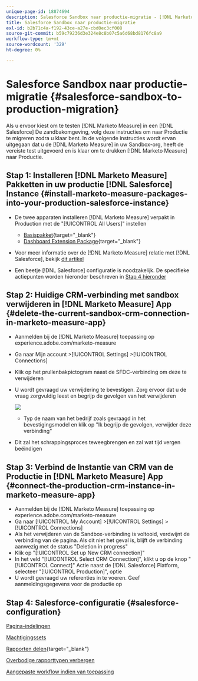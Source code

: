 ```yaml
---
unique-page-id: 18874694
description: Salesforce Sandbox naar productie-migratie - [!DNL Marketo Measure] - Productdocumentatie
title: Salesforce Sandbox naar productie-migratie
exl-id: b2b71c4a-f192-43ce-a27e-cbd0ec3cf008
source-git-commit: b59c79236d3e324e8c8b07c5a6d68bd8176fc8a9
workflow-type: tm+mt
source-wordcount: '329'
ht-degree: 0%

---
```


# Salesforce Sandbox naar productie-migratie {#salesforce-sandbox-to-production-migration}

Als u ervoor kiest om te testen [!DNL Marketo Measure] in een [!DNL Salesforce] De zandbakomgeving, volg deze instructies om naar Productie te migreren zodra u klaar bent. In de volgende instructies wordt ervan uitgegaan dat u de [!DNL Marketo Measure] in uw Sandbox-org, heeft de vereiste test uitgevoerd en is klaar om te drukken [!DNL Marketo Measure] naar Productie.

## Stap 1: Installeren [!DNL Marketo Measure] Pakketten in uw productie [!DNL Salesforce] Instance {#install-marketo-measure-packages-into-your-production-salesforce-instance}

* De twee apparaten installeren [!DNL Marketo Measure] verpakt in Production met de &quot;[!UICONTROL All Users]&quot; instellen

   * [Basispakket](https://appexchange.salesforce.com/appxListingDetail?listingId=a0N3000000B3KLuEAN){target=&quot;_blank&quot;}
   * [Dashboard Extension Package](https://login.salesforce.com/packaging/installPackage.apexp?p0=04t610000001jI6){target=&quot;_blank&quot;}

* Voor meer informatie over de [!DNL Marketo Measure] relatie met [!DNL Salesforce], bekijk [dit artikel](/help/configuration-and-setup/marketo-measure-and-salesforce/how-marketo-measure-and-salesforce-interact.md)
* Een beetje [!DNL Salesforce] configuratie is noodzakelijk. De specifieke actiepunten worden hieronder beschreven in [Stap 4 hieronder](#salesforce-configuration)

## Stap 2: Huidige CRM-verbinding met sandbox verwijderen in [!DNL Marketo Measure] App {#delete-the-current-sandbox-crm-connection-in-marketo-measure-app}

* Aanmelden bij de [!DNL Marketo Measure] toepassing op experience.adobe.com/marketo-measure
* Ga naar Mijn account >[!UICONTROL Settings] >[!UICONTROL Connections]
* Klik op het prullenbakpictogram naast de SFDC-verbinding om deze te verwijderen
* U wordt gevraagd uw verwijdering te bevestigen. Zorg ervoor dat u de vraag zorgvuldig leest en begrijp de gevolgen van het verwijderen

   ![](assets/salesforce-sandbox-to-production-migration-1.png)

   * Typ de naam van het bedrijf zoals gevraagd in het bevestigingsmodel en klik op &quot;Ik begrijp de gevolgen, verwijder deze verbinding&quot;
* Dit zal het schrappingsproces teweegbrengen en zal wat tijd vergen beëindigen

## Stap 3: Verbind de Instantie van CRM van de Productie in [!DNL Marketo Measure] App {#connect-the-production-crm-instance-in-marketo-measure-app}

* Aanmelden bij de [!DNL Marketo Measure] toepassing op experience.adobe.com/marketo-measure
* Ga naar [!UICONTROL My Account] >[!UICONTROL Settings] > [!UICONTROL Connections]
* Als het verwijderen van de Sandbox-verbinding is voltooid, verdwijnt de verbinding van de pagina. Als dit niet het geval is, blijft de verbinding aanwezig met de status &quot;Deletion in progress&quot;
* Klik op &quot;[!UICONTROL Set up New CRM connection]&quot;
* In het veld &quot;[!UICONTROL Select CRM Connection]&quot;, klikt u op de knop &quot;[!UICONTROL Connect]&quot; Actie naast de [!DNL Salesforce] Platform, selecteer &quot;[!UICONTROL Production]&quot;, optie
* U wordt gevraagd uw referenties in te voeren. Geef aanmeldingsgegevens voor de productie op

## Stap 4: Salesforce-configuratie {#salesforce-configuration}

[Pagina-indelingen](/help/configuration-and-setup/marketo-measure-and-salesforce/page-layout-instructions.md)

[Machtigingssets](/help/configuration-and-setup/marketo-measure-and-salesforce/marketo-measure-permission-sets.md)

[Rapporten delen](https://help.salesforce.com/articleView?id=analytics_share_folder.htm&amp;type=0){target=&quot;_blank&quot;}

[Overbodige rapporttypen verbergen](/help/configuration-and-setup/marketo-measure-and-salesforce/hiding-unnecessary-report-types.md)

[Aangepaste workflow indien van toepassing](/help/advanced-marketo-measure-features/custom-revenue-amount/using-a-custom-revenue-amount-field.md)
